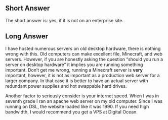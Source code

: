 Short Answer
------------

The short answer is: yes, if it is not on an enterprise site.

Long Answer
-----------

I have hosted numerous servers on old desktop hardware, there is nothing wrong
with this. Old computers can make excellent file, Minecraft, and web servers.
However, if you are honestly asking the question “should you run a server on
desktop hardware” it implies you are running something important. Don’t get me
wrong, running a Minecraft server is **very** important, however, it is not as
important as a production web server for a larger company. In that case it is
better to have an actual server with redundant power supplies and hot swappable
hard drives.

Another factor to seriously consider is your internet speed. When I was in
seventh grade I ran an apache web server on my old computer. Since I was running
on DSL, the website loaded like it was 1990. If you need high bandwidth, I would
recommend you get a VPS at Digital Ocean.
